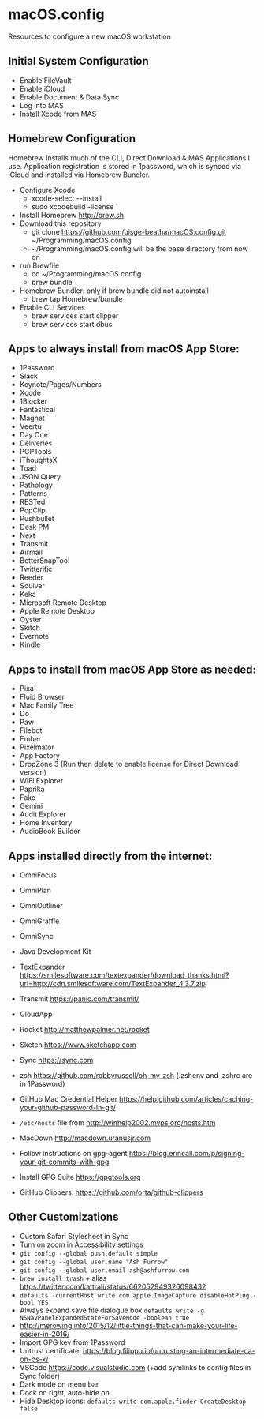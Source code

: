 # macOS.config
Resources to configure a new macOS workstation

## Initial System Configuration
* Enable FileVault
* Enable iCloud
* Enable Document & Data Sync
* Log into MAS
* Install Xcode from MAS

## Homebrew Configuration
Homebrew Installs much of the CLI, Direct Download & MAS Applications I use. Application registration is stored in 1password, which is synced via iCloud and installed via Homebrew Bundler.

* Configure Xcode
    * xcode-select --install
    * sudo xcodebuild -license `
* Install Homebrew http://brew.sh
* Download this repository
    * git clone https://github.com/uisge-beatha/macOS.config.git ~/Programming/macOS.config
    * ~/Programming/macOS.config will be the base directory from now on
* run Brewfile 
    * cd ~/Programming/macOS.config
    * brew bundle
* Homebrew Bundler: only if brew bundle did not autoinstall
    * brew tap Homebrew/bundle 
* Enable CLI Services
    * brew services start clipper
    * brew services start dbus

## Apps to always install from macOS App Store:
* 1Password
* Slack
* Keynote/Pages/Numbers
* Xcode
* 1Blocker
* Fantastical
* Magnet
* Veertu
* Day One
* Deliveries
* PGPTools
* iThoughtsX
* Toad
* JSON Query
* Pathology
* Patterns
* RESTed
* PopClip
* Pushbullet
* Desk PM
* Next
* Transmit
* Airmail
* BetterSnapTool
* Twitterific
* Reeder
* Soulver
* Keka
* Microsoft Remote Desktop
* Apple Remote Desktop
* Oyster
* Skitch
* Evernote
* Kindle



## Apps to install from macOS App Store as needed:
* Pixa
* Fluid Browser
* Mac Family Tree
* Do
* Paw
* Filebot
* Ember
* Pixelmator
* App Factory
* DropZone 3 (Run then delete to enable license for Direct Download version)
* WiFi Explorer
* Paprika
* Fake
* Gemini
* Audit Explorer
* Home Inventory
* AudioBook Builder


## Apps installed directly from the internet:
* OmniFocus
* OmniPlan
* OmniOutliner
* OmniGraffle
* OmniSync
* Java Development Kit 
* TextExpander https://smilesoftware.com/textexpander/download_thanks.html?url=http://cdn.smilesoftware.com/TextExpander_4.3.7.zip
* Transmit https://panic.com/transmit/


* CloudApp
* Rocket http://matthewpalmer.net/rocket
* Sketch https://www.sketchapp.com
* Sync https://sync.com
* zsh https://github.com/robbyrussell/oh-my-zsh (.zshenv and .zshrc are in 1Password)
* GitHub Mac Credential Helper https://help.github.com/articles/caching-your-github-password-in-git/


* `/etc/hosts` file from http://winhelp2002.mvps.org/hosts.htm
* MacDown http://macdown.uranusjr.com
* Follow instructions on gpg-agent https://blog.erincall.com/p/signing-your-git-commits-with-gpg
* Install GPG Suite https://gpgtools.org 
* GitHub Clippers: https://github.com/orta/github-clippers

## Other Customizations

* Custom Safari Stylesheet in Sync
* Turn on zoom in Accessibility settings
* `git config --global push.default simple`
* `git config --global user.name "Ash Furrow"`
* `git config --global user.email ash@ashfurrow.com`
* `brew install trash` + alias https://twitter.com/kattrali/status/662052949326098432
* `defaults -currentHost write com.apple.ImageCapture disableHotPlug -bool YES`
* Always expand save file dialogue box `defaults write -g NSNavPanelExpandedStateForSaveMode -boolean true`
* http://merowing.info/2015/12/little-things-that-can-make-your-life-easier-in-2016/
* Import GPG key from 1Password
* Untrust certificate: https://blog.filippo.io/untrusting-an-intermediate-ca-on-os-x/ 
* VSCode https://code.visualstudio.com (+add symlinks to config files in Sync folder)
* Dark mode on menu bar
* Dock on right, auto-hide on
* Hide Desktop icons: `defaults write com.apple.finder CreateDesktop false`
